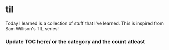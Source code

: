 # til

Today I learned is a collection of stuff that I've learned. This is inspired from Sam Willison's TIL series! 


### Update TOC here/ or the category and the count atleast 

